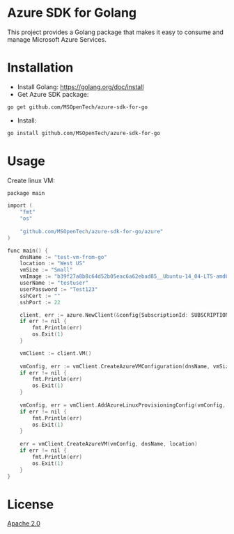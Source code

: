 # Azure SDK for Golang
This project provides a Golang package that makes it easy to consume and manage Microsoft Azure Services.

# Installation
- Install Golang: https://golang.org/doc/install
- Get Azure SDK package: 

```sh
go get github.com/MSOpenTech/azure-sdk-for-go
```
- Install: 

```sh
go install github.com/MSOpenTech/azure-sdk-for-go
```

# Usage

Create linux VM:

```C
package main

import (
    "fmt"
    "os"
    
    "github.com/MSOpenTech/azure-sdk-for-go/azure"
)

func main() {
    dnsName := "test-vm-from-go"
    location := "West US"
    vmSize := "Small"
    vmImage := "b39f27a8b8c64d52b05eac6a62ebad85__Ubuntu-14_04-LTS-amd64-server-20140724-en-us-30GB"
    userName := "testuser"
    userPassword := "Test123"
    sshCert := ""
    sshPort := 22

    client, err := azure.NewClient(&config{SubscriptionId: SUBSCRIPTION_ID, ManagementCertificate: SUBSCRIPTION_CERTIFICATE})
    if err != nil {
    	fmt.Println(err)
    	os.Exit(1)
    }

    vmClient := client.VM()
    
    vmConfig, err := vmClient.CreateAzureVMConfiguration(dnsName, vmSize, vmImage, location)
    if err != nil {
    	fmt.Println(err)
    	os.Exit(1)
    }
    
    vmConfig, err = vmClient.AddAzureLinuxProvisioningConfig(vmConfig, userName, userPassword, sshCert, sshPort)
    if err != nil {
    	fmt.Println(err)
    	os.Exit(1)
    }
    
    err = vmClient.CreateAzureVM(vmConfig, dnsName, location)
    if err != nil {
    	fmt.Println(err)
    	os.Exit(1)
    }
}
```

# License
[Apache 2.0](LICENSE-2.0.txt)
